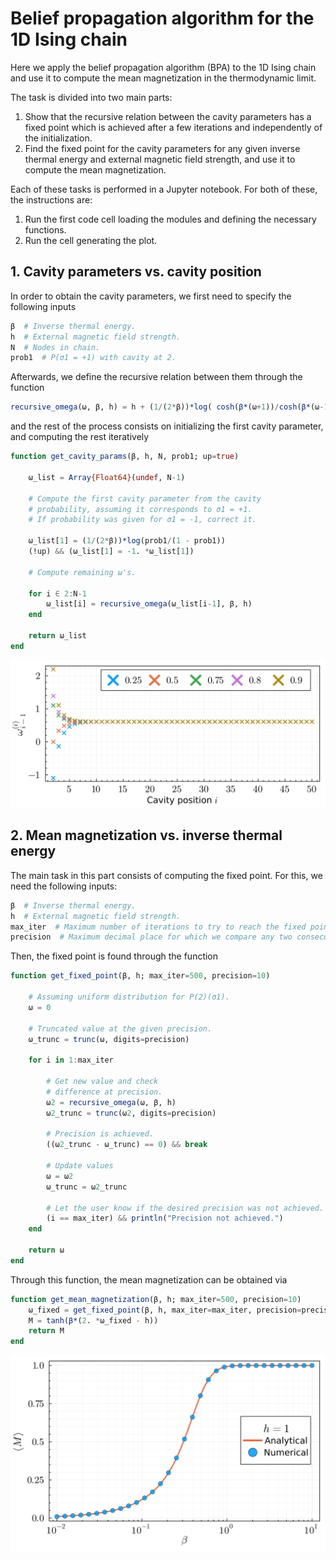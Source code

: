 # Belief propagation algorithm for the 1D Ising chain

Here we apply the belief propagation algorithm (BPA) to the 1D Ising chain and use it to compute the mean magnetization in the thermodynamic limit.

The task is divided into two main parts:
1. Show that the recursive relation between the cavity parameters has a fixed point which is achieved after a few iterations and independently of the initialization.
2. Find the fixed point for the cavity parameters for any given inverse thermal energy and external magnetic field strength, and use it to compute the mean magnetization.

Each of these tasks is performed in a Jupyter notebook. For both of these, the instructions are:
1. Run the first code cell loading the modules and defining the necessary functions.
2. Run the cell generating the plot.

## 1. Cavity parameters vs. cavity position

In order to obtain the cavity parameters, we first need to specify the following inputs
```julia
β  # Inverse thermal energy.
h  # External magnetic field strength.
N  # Nodes in chain.
prob1  # P(σ1 = +1) with cavity at 2.
```
Afterwards, we define the recursive relation between them through the function
```julia
recursive_omega(ω, β, h) = h + (1/(2*β))*log( cosh(β*(ω+1))/cosh(β*(ω-1)) )
```
and the rest of the process consists on initializing the first cavity parameter, and computing the rest iteratively
```julia
function get_cavity_params(β, h, N, prob1; up=true)
    
    ω_list = Array{Float64}(undef, N-1)
    
    # Compute the first cavity parameter from the cavity
    # probability, assuming it corresponds to σ1 = +1.
    # If probability was given for σ1 = -1, correct it.
    
    ω_list[1] = (1/(2*β))*log(prob1/(1 - prob1))
    (!up) && (ω_list[1] = -1. *ω_list[1])
    
    # Compute remaining ω's.
    
    for i ∈ 2:N-1
        ω_list[i] = recursive_omega(ω_list[i-1], β, h)
    end
    
    return ω_list
end
```

<img src="./Figures/cavity_params_beta_0.5_h_0.33.png" alt="drawing" width="600"/>

## 2. Mean magnetization vs. inverse thermal energy

The main task in this part consists of computing the fixed point. For this, we need the following inputs:
```julia
β  # Inverse thermal energy.
h  # External magnetic field strength.
max_iter  # Maximum number of iterations to try to reach the fixed point.
precision  # Maximum decimal place for which we compare any two consecutive values.
```
Then, the fixed point is found through the function
```julia
function get_fixed_point(β, h; max_iter=500, precision=10)
    
    # Assuming uniform distribution for P(2)(σ1).
    ω = 0
    
    # Truncated value at the given precision.
    ω_trunc = trunc(ω, digits=precision)
    
    for i in 1:max_iter
        
        # Get new value and check 
        # difference at precision.
        ω2 = recursive_omega(ω, β, h)
        ω2_trunc = trunc(ω2, digits=precision)
                
        # Precision is achieved.
        ((ω2_trunc - ω_trunc) == 0) && break

        # Update values
        ω = ω2
        ω_trunc = ω2_trunc
        
        # Let the user know if the desired precision was not achieved.
        (i == max_iter) && println("Precision not achieved.")
    end
    
    return ω
end
```
Through this function, the mean magnetization can be obtained via
```julia
function get_mean_magnetization(β, h; max_iter=500, precision=10)
    ω_fixed = get_fixed_point(β, h, max_iter=max_iter, precision=precision)    
    M = tanh(β*(2. *ω_fixed - h)) 
    return M
end
```

<img src="./Figures/magnetization_plot_h_1.png" alt="drawing" width="600"/>
